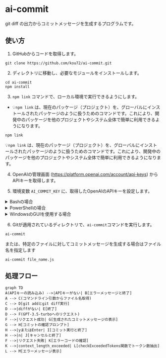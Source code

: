 # ai-commit

git diff の出力からコミットメッセージを生成するプログラムです。

## 使い方

1. GitHubからコードを取得します。

```
git clone https://github.com/kou72/ai-commit.git
```

2. ディレクトリに移動し、必要なモジュールをインストールします。

```
cd ai-commit
npm install
```

3. `npm link` コマンドで、ローカル環境で実行できるようにします。
  - 💡`npm link` は、現在のパッケージ（プロジェクト）を、グローバルにインストールされたパッケージのように扱うためのコマンドです。これにより、開発中のパッケージを他のプロジェクトやシステム全体で簡単に利用できるようになります。

```
npm link
```

💡`npm link` は、現在のパッケージ（プロジェクト）を、グローバルにインストールされたパッケージのように扱うためのコマンドです。これにより、開発中のパッケージを他のプロジェクトやシステム全体で簡単に利用できるようになります。

4. OpenAIの管理画面 (https://platform.openai.com/account/api-keys) からAPIキーを取得します。

5. 環境変数 `AI_COMMIT_KEY` に、取得したOpenAIのAPIキーを設定します。

<details>
<summary>Bashの場合</summary>

環境変数を一時的に設定するには以下のコマンドを実行します。

```
export AI_COMMIT_KEY="your_api_key_here"
```

環境変数を永続的に設定するには、`~/.bashrc`（Linux）または`~/.bash_profile`（macOS）に次の行を追加してください：

```bash
export AI_COMMIT_KEY="your_api_key_here"
```

ファイルを編集した後、設定を適用するには、新しいターミナルウィンドウを開くか、以下のコマンドを実行してください：

```bash
source ~/.bashrc
```

または

```bash
source ~/.bash_profile
```
---

</details>

<details>
<summary>PowerShellの場合</summary>

環境変数を一時的に設定するには以下のコマンドを実行します。

```
$env:AI_COMMIT_KEY = "your_api_key_here"
```

環境変数を永続的に設定するには、次のコマンドを使用してください

```
[System.Environment]::SetEnvironmentVariable("AI_COMMIT_KEY", "your_api_key_here", "User")
```

この設定を適用するには、PowerShellを再起動する必要があります。

</details>

<details>
<summary>WindowsのGUIを使用する場合</summary>

WindowsでGUIを使用して環境変数を設定する方法は以下の通りです：

1. コントロールパネルを開きます。これは、スタートメニューの検索ボックスに「コントロールパネル」と入力することでアクセスできます。

2. コントロールパネルの「システムとセキュリティ」カテゴリをクリックし、「システム」を選択します。

3. 「システム」ウィンドウで、「システムの詳細設定」をクリックします。

4. 「システムのプロパティ」ダイアログが表示されます。「詳細設定」タブを選択し、「環境変数」ボタンをクリックします。

5. 「環境変数」ダイアログが表示されます。ここで、環境変数をユーザー固有のものか、システム全体のものかを選択できます。通常は、「ユーザー環境変数」のセクションに新しい変数を追加します。このセクションで、「新規(N)」ボタンをクリックします。

6. 「新しいユーザー環境変数」ダイアログが表示されます。「変数名」に`AI_COMMIT_KEY`と入力し、「変数値」にOpenAIのAPIキーを入力して、「OK」をクリックします。

7. 「環境変数」ダイアログと「システムのプロパティ」ダイアログで「OK」をクリックして設定を保存し、ダイアログを閉じます。

この設定を適用するには、PowerShellを再起動する必要があります。

</details>

6. Gitが適用されているディレクトリで、`ai-commit`コマンドを実行します。

```
ai-commit
```

または、特定のファイルに対してコミットメッセージを生成する場合はファイル名を指定します

```
ai-commit file_name.js
```
## 処理フロー

```mermaid
graph TD
A(APIキーの読み込み) -->|APIキーがない| B[エラーメッセージと終了]
A --> C(コマンドライン引数からファイル名取得)
C --> D[git addとgit diff実行]
D -->|diffがない| E[終了]
D --> F(GPT-3.5-turboへのリクエスト)
F -->|リクエスト成功| G[生成されたコミットメッセージの表示]
G --> H[コミットの確認プロンプト]
H -->|yまたはEnter| I[コミット実行と終了]
H -->|n| J[キャンセルと終了]
F -->|リクエスト失敗| K[エラーコードの確認]
K -->|context_length_exceeded| L[checkExceededTokens関数でトークン数抽出]
L --> M[エラーメッセージ表示]
```